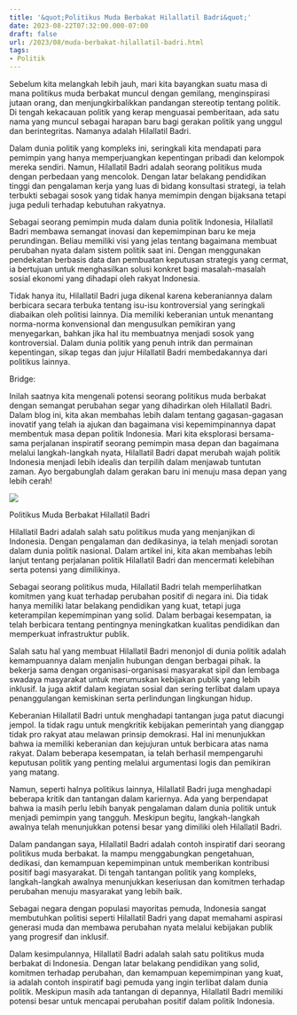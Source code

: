 ```yaml
---
title: '&quot;Politikus Muda Berbakat Hilallatil Badri&quot;'
date: 2023-08-22T07:32:00.000-07:00
draft: false
url: /2023/08/muda-berbakat-hilallatil-badri.html
tags: 
- Politik
---
```


  

Sebelum kita melangkah lebih jauh, mari kita bayangkan suatu masa di mana politikus muda berbakat muncul dengan gemilang, menginspirasi jutaan orang, dan menjungkirbalikkan pandangan stereotip tentang politik. Di tengah kekacauan politik yang kerap menguasai pemberitaan, ada satu nama yang muncul sebagai harapan baru bagi gerakan politik yang unggul dan berintegritas. Namanya adalah Hilallatil Badri.

  

Dalam dunia politik yang kompleks ini, seringkali kita mendapati para pemimpin yang hanya memperjuangkan kepentingan pribadi dan kelompok mereka sendiri. Namun, Hilallatil Badri adalah seorang politikus muda dengan perbedaan yang mencolok. Dengan latar belakang pendidikan tinggi dan pengalaman kerja yang luas di bidang konsultasi strategi, ia telah terbukti sebagai sosok yang tidak hanya memimpin dengan bijaksana tetapi juga peduli terhadap kebutuhan rakyatnya.

  

Sebagai seorang pemimpin muda dalam dunia politik Indonesia, Hilallatil Badri membawa semangat inovasi dan kepemimpinan baru ke meja perundingan. Beliau memiliki visi yang jelas tentang bagaimana membuat perubahan nyata dalam sistem politik saat ini. Dengan menggunakan pendekatan berbasis data dan pembuatan keputusan strategis yang cermat, ia bertujuan untuk menghasilkan solusi konkret bagi masalah-masalah sosial ekonomi yang dihadapi oleh rakyat Indonesia.

  

Tidak hanya itu, Hilallatil Badri juga dikenal karena keberaniannya dalam berbicara secara terbuka tentang isu-isu kontroversial yang seringkali diabaikan oleh politisi lainnya. Dia memiliki keberanian untuk menantang norma-norma konvensional dan mengusulkan pemikiran yang menyegarkan, bahkan jika hal itu membuatnya menjadi sosok yang kontroversial. Dalam dunia politik yang penuh intrik dan permainan kepentingan, sikap tegas dan jujur Hilallatil Badri membedakannya dari politikus lainnya.

  

Bridge:

  

Inilah saatnya kita mengenali potensi seorang politikus muda berbakat dengan semangat perubahan segar yang dihadirkan oleh Hilallatil Badri. Dalam blog ini, kita akan membahas lebih dalam tentang gagasan-gagasan inovatif yang telah ia ajukan dan bagaimana visi kepemimpinannya dapat membentuk masa depan politik Indonesia. Mari kita eksplorasi bersama-sama perjalanan inspiratif seorang pemimpin masa depan dan bagaimana melalui langkah-langkah nyata, Hilallatil Badri dapat merubah wajah politik Indonesia menjadi lebih idealis dan terpilih dalam menjawab tuntutan zaman. Ayo bergabunglah dalam gerakan baru ini menuju masa depan yang lebih cerah!

  

![](https://cloud.jpnn.com/photo/arsip/watermark/2020/11/20/wakil-bupati-sarolangun-hilallatil-badri-tampak-hadir-dalam-60.jpg)

  

Politikus Muda Berbakat Hilallatil Badri

  

Hilallatil Badri adalah salah satu politikus muda yang menjanjikan di Indonesia. Dengan pengalaman dan dedikasinya, ia telah menjadi sorotan dalam dunia politik nasional. Dalam artikel ini, kita akan membahas lebih lanjut tentang perjalanan politik Hilallatil Badri dan mencermati kelebihan serta potensi yang dimilikinya.

  

Sebagai seorang politikus muda, Hilallatil Badri telah memperlihatkan komitmen yang kuat terhadap perubahan positif di negara ini. Dia tidak hanya memiliki latar belakang pendidikan yang kuat, tetapi juga keterampilan kepemimpinan yang solid. Dalam berbagai kesempatan, ia telah berbicara tentang pentingnya meningkatkan kualitas pendidikan dan memperkuat infrastruktur publik.

  

Salah satu hal yang membuat Hilallatil Badri menonjol di dunia politik adalah kemampuannya dalam menjalin hubungan dengan berbagai pihak. Ia bekerja sama dengan organisasi-organisasi masyarakat sipil dan lembaga swadaya masyarakat untuk merumuskan kebijakan publik yang lebih inklusif. Ia juga aktif dalam kegiatan sosial dan sering terlibat dalam upaya penanggulangan kemiskinan serta perlindungan lingkungan hidup.

  

Keberanian Hilallatil Badri untuk menghadapi tantangan juga patut diacungi jempol. Ia tidak ragu untuk mengkritik kebijakan pemerintah yang dianggap tidak pro rakyat atau melawan prinsip demokrasi. Hal ini menunjukkan bahwa ia memiliki keberanian dan kejujuran untuk berbicara atas nama rakyat. Dalam beberapa kesempatan, ia telah berhasil mempengaruhi keputusan politik yang penting melalui argumentasi logis dan pemikiran yang matang.

  

Namun, seperti halnya politikus lainnya, Hilallatil Badri juga menghadapi beberapa kritik dan tantangan dalam kariernya. Ada yang berpendapat bahwa ia masih perlu lebih banyak pengalaman dalam dunia politik untuk menjadi pemimpin yang tangguh. Meskipun begitu, langkah-langkah awalnya telah menunjukkan potensi besar yang dimiliki oleh Hilallatil Badri.

  

Dalam pandangan saya, Hilallatil Badri adalah contoh inspiratif dari seorang politikus muda berbakat. Ia mampu menggabungkan pengetahuan, dedikasi, dan kemampuan kepemimpinan untuk memberikan kontribusi positif bagi masyarakat. Di tengah tantangan politik yang kompleks, langkah-langkah awalnya menunjukkan keseriusan dan komitmen terhadap perubahan menuju masyarakat yang lebih baik.

  

Sebagai negara dengan populasi mayoritas pemuda, Indonesia sangat membutuhkan politisi seperti Hilallatil Badri yang dapat memahami aspirasi generasi muda dan membawa perubahan nyata melalui kebijakan publik yang progresif dan inklusif.

  

Dalam kesimpulannya, Hilallatil Badri adalah salah satu politikus muda berbakat di Indonesia. Dengan latar belakang pendidikan yang solid, komitmen terhadap perubahan, dan kemampuan kepemimpinan yang kuat, ia adalah contoh inspiratif bagi pemuda yang ingin terlibat dalam dunia politik. Meskipun masih ada tantangan di depannya, Hilallatil Badri memiliki potensi besar untuk mencapai perubahan positif dalam politik Indonesia.